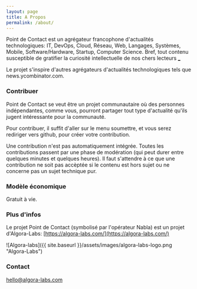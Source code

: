 ```yaml
---
layout: page
title: A Propos
permalink: /about/
---
```


Point de Contact est un agrégateur francophone d'actualités technologiques: IT, DevOps, Cloud, Réseau, Web, Langages, Systèmes, Mobile, Software/Hardware, Startup, Computer Science. Bref, tout contenu susceptible de gratifier la curiosité intellectuelle de nos chers lecteurs [_](https://fr.wikipedia.org/wiki/Hacker_News)

Le projet s'inspire d'autres agrégateurs d'actualités technologiques tels que news.ycombinator.com.

### Contribuer

Point de Contact se veut être un projet communautaire où des personnes indépendantes, comme vous, pourront partager tout type d'actualité qu'ils jugent intéressante pour la communauté.

Pour contribuer, il suffit d'aller sur le menu soumettre, et vous serez rediriger vers github, pour créer votre contribution.

Une contribution n'est pas automatiquement intégrée. Toutes les contributions passent par une phase de modération (qui peut durer entre quelques minutes et quelques heures). Il faut s'attendre à ce que une contribution ne soit pas accèptée si le contenu est hors sujet ou ne concerne pas un sujet technique pur.

### Modèle économique

Gratuit à vie.

### Plus d'infos

Le projet Point de Contact (symbolisé par l'opérateur Nabla) est un projet d'Algora-Labs: [https://algora-labs.com/](https://algora-labs.com/)

![Algora-labs]({{ site.baseurl }}/assets/images/algora-labs-logo.png "Algora-Labs")

### Contact

[hello@algora-labs.com](mailto:hello@algora-labs.com)
